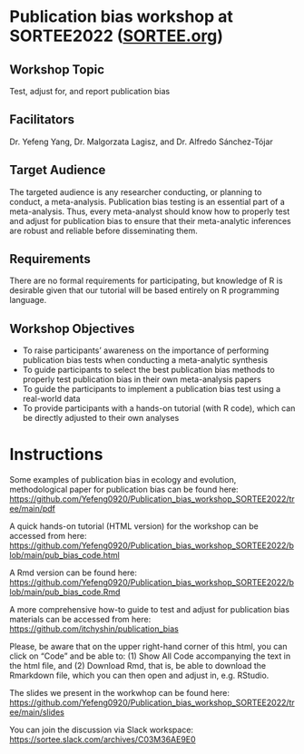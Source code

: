 # Publication bias workshop at SORTEE2022 ([SORTEE.org](https://www.sortee.org/))

## Workshop Topic
Test, adjust for, and report publication bias

## Facilitators
Dr. Yefeng Yang, Dr. Malgorzata Lagisz, and Dr. Alfredo Sánchez-Tójar

## Target Audience
The targeted audience is any researcher conducting, or planning to conduct, a meta-analysis. Publication bias testing is an essential part of a meta-analysis. Thus, every meta-analyst should know how to properly test and adjust for publication bias to ensure that their meta-analytic inferences are robust and reliable before disseminating them. 

## Requirements
There are no formal requirements for participating, but knowledge of R is desirable given that our tutorial will be based entirely on R programming language.

## Workshop Objectives
- To raise participants’ awareness on the importance of performing publication bias tests when conducting a meta-analytic synthesis
- To guide participants to select the best publication bias methods to properly test publication bias in their own meta-analysis papers
- To guide the participants to implement a publication bias test using a real-world data
- To provide participants with a hands-on tutorial (with R code), which can be directly adjusted to their own analyses

# Instructions
Some examples of publication bias in ecology and evolution, methodological paper for publication bias can be found here: https://github.com/Yefeng0920/Publication_bias_workshop_SORTEE2022/tree/main/pdf

A quick hands-on tutorial (HTML version) for the workshop can be accessed from here: https://github.com/Yefeng0920/Publication_bias_workshop_SORTEE2022/blob/main/pub_bias_code.html

A Rmd version can be found here: https://github.com/Yefeng0920/Publication_bias_workshop_SORTEE2022/blob/main/pub_bias_code.Rmd

A more comprehensive how-to guide to test and adjust for publication bias materials can be accessed from here: https://github.com/itchyshin/publication_bias

Please, be aware that on the upper right-hand corner of this html, you can click on “Code” and be able to: (1) Show All Code accompanying the text in the html file, and (2) Download Rmd, that is, be able to download the Rmarkdown file, which you can then open and adjust in, e.g. RStudio.

The slides we present in the workwhop can be found here: https://github.com/Yefeng0920/Publication_bias_workshop_SORTEE2022/tree/main/slides

You can join the discussion via Slack workspace: https://sortee.slack.com/archives/C03M36AE9E0

